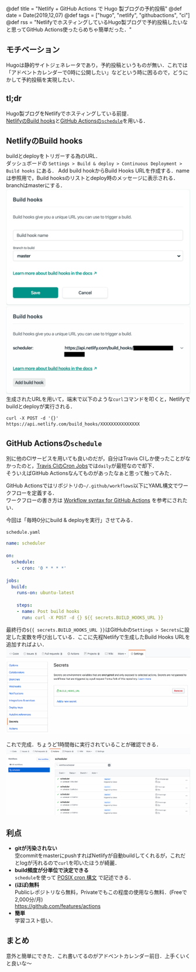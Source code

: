 @def title = "Netlify +  GitHub Actions で Hugo 製ブログの予約投稿"
@def date = Date(2019,12,07)
@def tags = ["hugo", "netlify", "githubactions", "ci"]
@def rss = "NetlifyでホスティングしているHugo製ブログで予約投稿したいなと思ってGitHub Actions使ったらめちゃ簡単だった．"

## モチベーション

Hugoは静的サイトジェネレータであり，予約投稿というものが無い．これでは「アドベントカレンダーで0時に公開したい」などという時に困るので，どうにかして予約投稿を実現したい．

## tl;dr

Hugo製ブログをNetlifyでホスティングしている前提．\
[NetlifyのBuild hooks](https://docs.netlify.com/configure-builds/build-hooks/#parameters)と[GitHub Actionsの`schedule`](https://help.github.com/en/actions/automating-your-workflow-with-github-actions/events-that-trigger-workflows#scheduled-events-schedule)を用いる．

## NetlifyのBuild hooks

buildとdeployをトリガーする為のURL．\
ダッシュボードの `Settings > Build & deploy > Continuous Deployment > Build hooks` にある．
Add build hookからBuild Hooks URLを作成する．nameは参照用で，Build hooksのリストとdeploy時のメッセージに表示される．\
branchはmasterにする．
![Add Build Hook](/img/2019-12-07/addbuildhook.png)
![Build Hooks URL](/img/2019-12-07/build_hooks_url.png)
生成されたURLを用いて，端末で以下のような`curl`コマンドを叩くと，Netlifyでbuildとdeployが実行される．

```shell
curl -X POST -d '{}' https://api.netlify.com/build_hooks/XXXXXXXXXXXXXXX
```

## GitHub Actionsの`schedule`

別に他のCIサービスを用いても良いのだが，自分はTravis CIしか使ったことがなかったのと，[Travis CIのCron Jobs](https://docs.travis-ci.com/user/cron-jobs/)では`daily`が最短なので却下．\
そういえばGitHub Actionsなんてものがあったなぁと思って触ってみた．

GitHub Actionsではリポジトリの`~/.github/workflows`以下にYAML構文でワークフローを定義する．\
ワークフローの書き方は [Workflow syntax for GitHub Actions](https://help.github.com/en/actions/automating-your-workflow-with-github-actions/workflow-syntax-for-github-actions) を参考にされたい．

今回は「毎時0分にbuild & deployを実行」させてみる．  

`schedule.yaml`

```yaml
name: scheduler

on:
  schedule:
    - cron: '0 * * * *'

jobs:
  build:
    runs-on: ubuntu-latest

    steps:
    - name: Post build hooks
      run: curl -X POST -d {} ${{ secrets.BUILD_HOOKS_URL }}
```

最終行の`${{ secrets.BUILD_HOOKS_URL }}`はGitHubの`Settings > Secrets`に設定した変数を呼び出している．ここに先程Netlifyで生成したBuild Hooks URLを追加すればよい．
![Secrets](/img/2019-12-07/secrets_buildhooksurl.png)

これで完成．ちょうど1時間毎に実行されていることが確認できる．
![Scheduler](/img/2019-12-07/scheduler_workflows.png)

## 利点
* **gitが汚染されない**  
空commitをmasterにpushすればNetlifyが自動buildしてくれるが，これだとlogが汚れるので`curl`を叩いたほうが綺麗．
* **build頻度が分単位で決定できる**  
`schedule`を使って [POSIX cron 構文](https://pubs.opengroup.org/onlinepubs/9699919799/utilities/crontab.html#tag_20_25_07) で記述できる．
* **(ほぼ)無料**  
Publicレポジトリなら無料，Privateでもこの程度の使用なら無料．(Freeで2,000分/月)  
https://github.com/features/actions
* **簡単**  
学習コスト低い．

## まとめ
意外と簡単にできた．これ書いてるのがアドベントカレンダー前日．上手くいくと良いな〜
